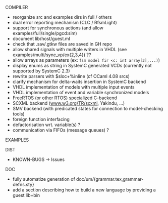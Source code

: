 COMPILER

- reorganize src and examples dirs in full / others
- dual error reporting mechanism (CLC / RfsmLight)
- support for synchronous actions (and allow examples/full/single/pgcd:sim)
- document lib/host/guest.ml
- check that .sav/.gtkw files are saved in GH repo
- allow shared signals with multiple writers in VHDL (see examples/multi/sync_vp/ex{2,3,4}) ??
- allow arrays as parameters (ex: `fsm model fir <c: int array[3],...)`)
- display enums as string in SystemC generated VCDs (currently not supported by SystemC 2.3) 
- rewrite parsers with $sloc+%inline (cf OCaml 4.08 srcs)
- clarify mechanism for delta-waits insertion in SystemC backend
- VHDL implementation of models with multiple input events
- VHDL implementation of event and variable synchronized models
- FreeRTOS (or other RTOS) specialized C-backend
- SCXML backend (www.w3.org/TR/scxml, Yakindu, ...)
- SMV backend (with predicated states for connection to model-checking tools)
- foreign function interfacing
- defactorisation wrt. variable(s) ?
- communication via FIFOs (message queues) ?

EXAMPLES

DIST

- KNOWN-BUGS -> Issues

DOC
- fully automatize generation of doc/um/{grammar.tex,grammar-defns.sty}
- add a section describing how to build a new language by providing a guest lib+bin
